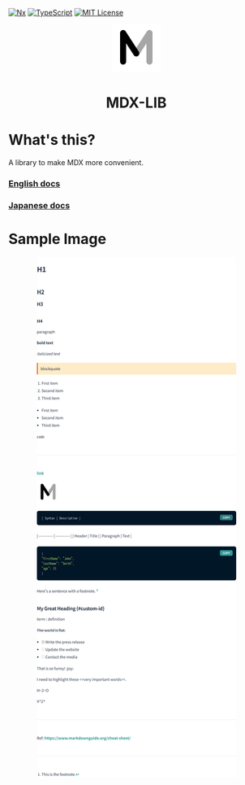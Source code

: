 [![Nx](https://img.shields.io/badge/Monorepo-Nx-%23143157)](https://nx.dev)
[![TypeScript](https://img.shields.io/badge/Code-TypeScript-%233178c6)](https://www.typescriptlang.org)
[![MIT License](https://img.shields.io/badge/License-MIT-brightgreen)](LICENSE)

<p align="center"><img src="./docs/images/logo.png" alt="mdx-lib"></p>
<h1 align="center">MDX-LIB</h1>

# What's this?
A library to make MDX more convenient.

### [English docs](https://github.com/mdx-lib/mdx-lib/tree/master/libs/chakra/docs/en)

### [Japanese docs](https://github.com/mdx-lib/mdx-lib/tree/master/libs/chakra/docs/ja)

# Sample Image
<p align="center"><img src="./docs/images/sample.png" alt="mdx-lib"></p>
